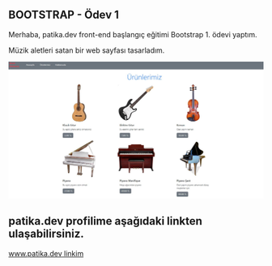 ## BOOTSTRAP - Ödev 1

Merhaba, patika.dev front-end başlangıç eğitimi Bootstrap 1. ödevi yaptım. 

Müzik aletleri satan bir web sayfası tasarladım.


![alt text for screen readers](/bootstrap-odev1.JPG "Text to show on mouseover")



patika.dev profilime aşağıdaki linkten ulaşabilirsiniz.
------------------------------------------------------

[www.patika.dev linkim](https://app.patika.dev/tunadev) 